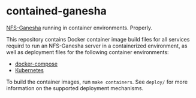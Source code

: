 contained-ganesha
=================
[NFS-Ganesha](https://nfs-ganesha.github.io) running in container environments. Properly.

This repository contains Docker container image build files for all services
requird to run an NFS-Ganesha server in a containerized environment, as well
as deployment files for the following container environments:

- [docker-compose](https://docs.docker.com/compose/)
- [Kubernetes](https://kubernetes.io)

To build the container images, run `make containers`. See `deploy/` for more
information on the supported deployment mechanisms.
